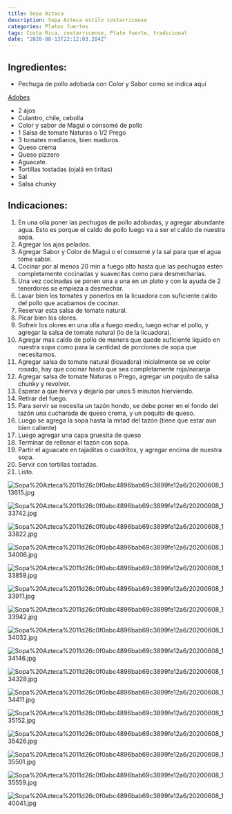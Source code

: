 ```yaml
---
title: Sopa Azteca
description: Sopa Azteca estilo costarricense
categories: Platos fuertes
tags: Costa Rica, costarricense, Plato fuerte, tradicional
date: "2020-08-13T22:12:03.284Z"
---
```


## Ingredientes:

- Pechuga de pollo  adobada con Color y Sabor como se indica aquí

[Adobes ](https://www.notion.so/Adobes-4c61df92a4b64357801ad1f68a71e99f)

- 2 ajos
- Culantro, chile, cebolla
- Color y sabor de Magui o consomé de pollo
- 1 Salsa de tomate Naturas o  1/2 Prego
- 3 tomates medianos, bien maduros.
- Queso crema
- Queso pizzero
- Aguacate.
- Tortillas tostadas (ojalá en tiritas)
- Sal
- Salsa chunky

## Indicaciones:

1. En una olla poner las pechugas de pollo adobadas, y agregar abundante agua. Esto es porque el caldo de pollo luego va a ser el caldo de nuestra sopa.
2. Agregar los ajos pelados.
3. Agregar Sabor y Color de Magui o el consomé y la sal para que el agua tome sabor.
4. Cocinar por al menos 20 min a fuego alto hasta que las pechugas estén completamente cocinadas y suavecitas como para desmecharlas.
5. Una vez cocinadas se ponen una a una en un plato y con la ayuda de 2 tenerdores se empieza a desmechar.
6. Lavar bien los tomates y ponerlos en la licuadora con suficiente caldo del pollo que acabamos de cocinar. 
7. Reservar esta salsa de tomate natural.
8. Picar bien los olores.
9. Sofreír los olores en una olla a fuego medio, luego echar el pollo, y agregar la salsa de tomate natural (lo de la licuadora).
10. Agregar mas caldo de pollo de manera que quede suficiente liquido en nuestra sopa como para la cantidad de porciones de sopa que necesitamos.
11. Agregar salsa de tomate natural (licuadora) inicialmente se ve color rosado, hay que cocinar hasta que sea completamente roja/naranja
12. Agregar salsa de tomate Naturas o Prego, agregar un poquito de salsa chunky y revolver.
13. Esperar a que hierva y dejarlo por unos 5 minutos hierviendo.
14. Retirar del fuego.
15. Para servir se necesita un tazón hondo, se debe poner en el fondo del tazón una cucharada de queso crema, y un poquito de queso.
16. Luego se agrega la sopa hasta la mitad del tazón (tiene que estar aun bien caliente) 
17. Luego agregar una capa gruesita de queso
18. Terminar de rellenar el tazón con sopa.
19. Partir el aguacate en tajaditas o cuadritos, y agregar encima de nuestra sopa.
20. Servir con tortillas tostadas.
21. Listo.

![Sopa%20Azteca%2011d26c0f0abc4896bab69c3899fe12a6/20200608_113615.jpg](Sopa%20Azteca%2011d26c0f0abc4896bab69c3899fe12a6/20200608_113615.jpg)

![Sopa%20Azteca%2011d26c0f0abc4896bab69c3899fe12a6/20200608_133742.jpg](Sopa%20Azteca%2011d26c0f0abc4896bab69c3899fe12a6/20200608_133742.jpg)

![Sopa%20Azteca%2011d26c0f0abc4896bab69c3899fe12a6/20200608_133822.jpg](Sopa%20Azteca%2011d26c0f0abc4896bab69c3899fe12a6/20200608_133822.jpg)

![Sopa%20Azteca%2011d26c0f0abc4896bab69c3899fe12a6/20200608_134006.jpg](Sopa%20Azteca%2011d26c0f0abc4896bab69c3899fe12a6/20200608_134006.jpg)

![Sopa%20Azteca%2011d26c0f0abc4896bab69c3899fe12a6/20200608_133859.jpg](Sopa%20Azteca%2011d26c0f0abc4896bab69c3899fe12a6/20200608_133859.jpg)

![Sopa%20Azteca%2011d26c0f0abc4896bab69c3899fe12a6/20200608_133911.jpg](Sopa%20Azteca%2011d26c0f0abc4896bab69c3899fe12a6/20200608_133911.jpg)

![Sopa%20Azteca%2011d26c0f0abc4896bab69c3899fe12a6/20200608_133942.jpg](Sopa%20Azteca%2011d26c0f0abc4896bab69c3899fe12a6/20200608_133942.jpg)

![Sopa%20Azteca%2011d26c0f0abc4896bab69c3899fe12a6/20200608_134032.jpg](Sopa%20Azteca%2011d26c0f0abc4896bab69c3899fe12a6/20200608_134032.jpg)

![Sopa%20Azteca%2011d26c0f0abc4896bab69c3899fe12a6/20200608_134146.jpg](Sopa%20Azteca%2011d26c0f0abc4896bab69c3899fe12a6/20200608_134146.jpg)

![Sopa%20Azteca%2011d26c0f0abc4896bab69c3899fe12a6/20200608_134328.jpg](Sopa%20Azteca%2011d26c0f0abc4896bab69c3899fe12a6/20200608_134328.jpg)

![Sopa%20Azteca%2011d26c0f0abc4896bab69c3899fe12a6/20200608_134411.jpg](Sopa%20Azteca%2011d26c0f0abc4896bab69c3899fe12a6/20200608_134411.jpg)

![Sopa%20Azteca%2011d26c0f0abc4896bab69c3899fe12a6/20200608_135152.jpg](Sopa%20Azteca%2011d26c0f0abc4896bab69c3899fe12a6/20200608_135152.jpg)

![Sopa%20Azteca%2011d26c0f0abc4896bab69c3899fe12a6/20200608_135426.jpg](Sopa%20Azteca%2011d26c0f0abc4896bab69c3899fe12a6/20200608_135426.jpg)

![Sopa%20Azteca%2011d26c0f0abc4896bab69c3899fe12a6/20200608_135501.jpg](Sopa%20Azteca%2011d26c0f0abc4896bab69c3899fe12a6/20200608_135501.jpg)

![Sopa%20Azteca%2011d26c0f0abc4896bab69c3899fe12a6/20200608_135559.jpg](Sopa%20Azteca%2011d26c0f0abc4896bab69c3899fe12a6/20200608_135559.jpg)

![Sopa%20Azteca%2011d26c0f0abc4896bab69c3899fe12a6/20200608_140041.jpg](Sopa%20Azteca%2011d26c0f0abc4896bab69c3899fe12a6/20200608_140041.jpg)